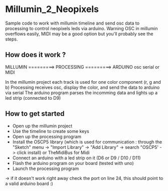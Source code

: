 # Millumin_2_Neopixels
Sample code to work with millumin timeline and send osc data to processing to control neopixels leds via arduino.
Warning OSC in millumin overflows easily, MIDI may be a good option but you'll probably see the steps.


## How does it work ?

MILLUMIN =========> PROCESSING =========> ARDUINO
            osc                 serial
          or MIDI

In the millumin project each track is used for one color component (r, g and b)
Processing receives osc, display the color, and send the data to arduino via serial
The arduino program parses the incomming data and lights up a led strip (connected to D9)


## How to get started

- Open up the millumin project
- Use the timeline to create some keys
- Open up the processing program
- Install the OSCP5 library (which is used for communication : through the "Sketch" menu -> "Import Library" -> "Add Library" -> search "OSCP5' -> click install) or TheMidiBus for Midi
- Connect an arduino with a led strip on it (D6 or D9 / D10 / D11)
- Flash the arduino program on your board (tested with uno)
- Launch the processing program

-> if it doesn't work right away check the port on line 24, this should point to a valid arduino board :)


